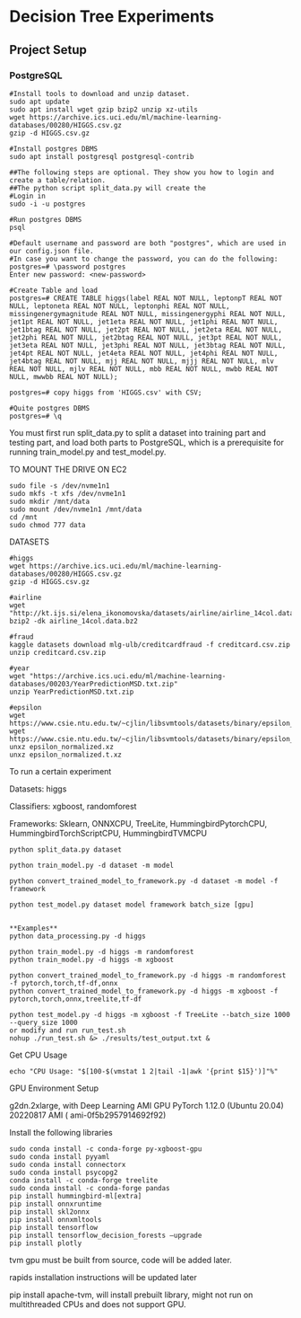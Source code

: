 # Decision Tree Experiments

## Project Setup

### PostgreSQL

```
#Install tools to download and unzip dataset.
sudo apt update
sudo apt install wget gzip bzip2 unzip xz-utils
wget https://archive.ics.uci.edu/ml/machine-learning-databases/00280/HIGGS.csv.gz
gzip -d HIGGS.csv.gz

#Install postgres DBMS
sudo apt install postgresql postgresql-contrib

##The following steps are optional. They show you how to login and create a table/relation.
##The python script split_data.py will create the
#Login in
sudo -i -u postgres

#Run postgres DBMS
psql

#Default username and password are both "postgres", which are used in our config.json file.
#In case you want to change the password, you can do the following:
postgres=# \password postgres
Enter new password: <new-password>

#Create Table and load
postgres=# CREATE TABLE higgs(label REAL NOT NULL, leptonpT REAL NOT NULL, leptoneta REAL NOT NULL, leptonphi REAL NOT NULL, missingenergymagnitude REAL NOT NULL, missingenergyphi REAL NOT NULL, jet1pt REAL NOT NULL, jet1eta REAL NOT NULL, jet1phi REAL NOT NULL, jet1btag REAL NOT NULL, jet2pt REAL NOT NULL, jet2eta REAL NOT NULL, jet2phi REAL NOT NULL, jet2btag REAL NOT NULL, jet3pt REAL NOT NULL, jet3eta REAL NOT NULL, jet3phi REAL NOT NULL, jet3btag REAL NOT NULL, jet4pt REAL NOT NULL, jet4eta REAL NOT NULL, jet4phi REAL NOT NULL, jet4btag REAL NOT NULL, mjj REAL NOT NULL, mjjj REAL NOT NULL, mlv REAL NOT NULL, mjlv REAL NOT NULL, mbb REAL NOT NULL, mwbb REAL NOT NULL, mwwbb REAL NOT NULL);

postgres=# copy higgs from 'HIGGS.csv' with CSV;

#Quite postgres DBMS
postgres=# \q
```

You must first run split_data.py to split a dataset into training part and testing part, and load both parts to PostgreSQL, which is a prerequisite for running train_model.py and test_model.py.

TO MOUNT THE DRIVE ON EC2

```
sudo file -s /dev/nvme1n1
sudo mkfs -t xfs /dev/nvme1n1
sudo mkdir /mnt/data
sudo mount /dev/nvme1n1 /mnt/data
cd /mnt
sudo chmod 777 data
```

DATASETS

```
#higgs
wget https://archive.ics.uci.edu/ml/machine-learning-databases/00280/HIGGS.csv.gz
gzip -d HIGGS.csv.gz

#airline
wget "http://kt.ijs.si/elena_ikonomovska/datasets/airline/airline_14col.data.bz2"
bzip2 -dk airline_14col.data.bz2

#fraud
kaggle datasets download mlg-ulb/creditcardfraud -f creditcard.csv.zip
unzip creditcard.csv.zip

#year
wget "https://archive.ics.uci.edu/ml/machine-learning-databases/00203/YearPredictionMSD.txt.zip"
unzip YearPredictionMSD.txt.zip

#epsilon
wget https://www.csie.ntu.edu.tw/~cjlin/libsvmtools/datasets/binary/epsilon_normalized.xz
wget https://www.csie.ntu.edu.tw/~cjlin/libsvmtools/datasets/binary/epsilon_normalized.t.xz
unxz epsilon_normalized.xz
unxz epsilon_normalized.t.xz
```

To run a certain experiment

Datasets: higgs

Classifiers: xgboost, randomforest

Frameworks: Sklearn, ONNXCPU, TreeLite, HummingbirdPytorchCPU, HummingbirdTorchScriptCPU, HummingbirdTVMCPU

```
python split_data.py dataset

python train_model.py -d dataset -m model

python convert_trained_model_to_framework.py -d dataset -m model -f framework

python test_model.py dataset model framework batch_size [gpu]


**Examples**
python data_processing.py -d higgs

python train_model.py -d higgs -m randomforest
python train_model.py -d higgs -m xgboost

python convert_trained_model_to_framework.py -d higgs -m randomforest -f pytorch,torch,tf-df,onnx
python convert_trained_model_to_framework.py -d higgs -m xgboost -f pytorch,torch,onnx,treelite,tf-df

python test_model.py -d higgs -m xgboost -f TreeLite --batch_size 1000 --query_size 1000
or modify and run run_test.sh
nohup ./run_test.sh &> ./results/test_output.txt &
```

Get CPU Usage

```
echo "CPU Usage: "$[100-$(vmstat 1 2|tail -1|awk '{print $15}')]"%"
```

GPU Environment Setup

g2dn.2xlarge, with Deep Learning AMI GPU PyTorch 1.12.0 (Ubuntu 20.04) 20220817 AMI ( ami-0f5b2957914692f92)

Install the following libraries

```
sudo conda install -c conda-forge py-xgboost-gpu
sudo conda install pyyaml
sudo conda install connectorx
sudo conda install psycopg2
conda install -c conda-forge treelite
sudo conda install -c conda-forge pandas
pip install hummingbird-ml[extra]
pip install onnxruntime
pip install skl2onnx
pip install onnxmltools
pip install tensorflow
pip install tensorflow_decision_forests –upgrade
pip install plotly
```

tvm gpu must be built from source, code will be added later.

rapids installation instructions will be updated later

pip install apache-tvm, will install prebuilt library, might not run on multithreaded CPUs and does not support GPU.
